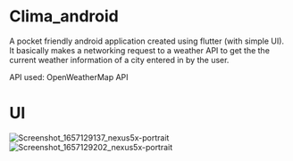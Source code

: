 # Clima_android

A pocket friendly android application created using flutter (with simple UI). It basically makes a networking request to a weather API to get the the current weather information of a city entered in by the user.

API used: OpenWeatherMap API 


# UI

![Screenshot_1657129137_nexus5x-portrait](https://user-images.githubusercontent.com/91648418/177614760-535b81fd-366d-4004-a5c6-5661554df8cb.png)
![Screenshot_1657129202_nexus5x-portrait](https://user-images.githubusercontent.com/91648418/177615241-cd2146f4-8be2-4297-baa8-d812343cc6fe.png)


